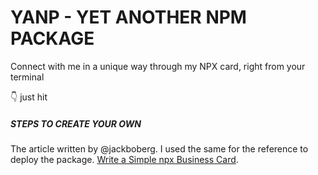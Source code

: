 # YANP - YET ANOTHER NPM PACKAGE

Connect with me in a unique way through my NPX card, right from your terminal

👇 just hit


##### STEPS TO CREATE YOUR OWN

The article written by @jackboberg. I used the same for the reference to deploy the package.
[Write a Simple npx Business Card](https://studioelsa.se/blog/open-source-oss-npx-business-card).
